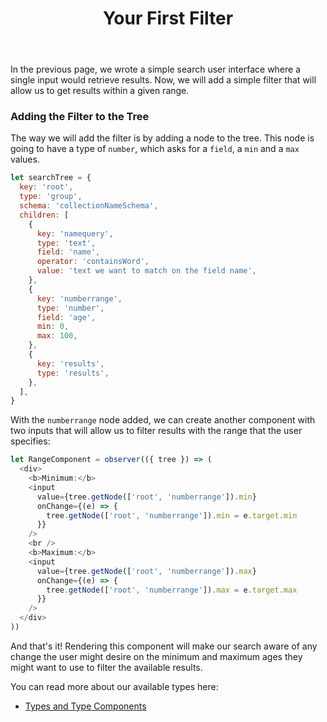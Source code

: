 ﻿---
title: Your First Filter
---

In the previous page, we wrote a simple search user interface where a
single input would retrieve results. Now, we will add a simple filter
that will allow us to get results within a given range.

### Adding the Filter to the Tree

The way we will add the filter is by adding a node to the tree. This
node is going to have a type of `number`, which asks for a `field`, a
`min` and a `max` values.

```javascript
let searchTree = {
  key: 'root',
  type: 'group',
  schema: 'collectionNameSchema',
  children: [
    {
      key: 'namequery',
      type: 'text',
      field: 'name',
      operator: 'containsWord',
      value: 'text we want to match on the field name',
    },
    {
      key: 'numberrange',
      type: 'number',
      field: 'age',
      min: 0,
      max: 100,
    },
    {
      key: 'results',
      type: 'results',
    },
  ],
}
```

With the `numberrange` node added, we can create another component
with two inputs that will allow us to filter results with the range
that the user specifies:

```javascript
let RangeComponent = observer(({ tree }) => (
  <div>
    <b>Minimum:</b>
    <input
      value={tree.getNode(['root', 'numberrange']).min}
      onChange={(e) => {
        tree.getNode(['root', 'numberrange']).min = e.target.min
      }}
    />
    <br />
    <b>Maximum:</b>
    <input
      value={tree.getNode(['root', 'numberrange']).max}
      onChange={(e) => {
        tree.getNode(['root', 'numberrange']).max = e.target.max
      }}
    />
  </div>
))
```

And that's it! Rendering this component will make our search aware of
any change the user might desire on the minimum and maximum ages they
might want to use to filter the available results.

You can read more about our available types here:

- [Types and Type Components](../types/README.md)
